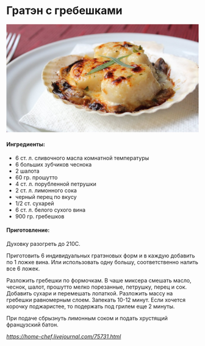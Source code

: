 # Гратэн с гребешками

![](../pics/maxresdefault-1.jpg)

#### Ингредиенты:

* 6 ст. л. сливочного масла комнатной температуры
* 6 больших зубчиков чеснока
* 2 шалота
* 60 гр. прошутто
* 4 ст. л. порубленной петрушки
* 2 ст. л. лимонного сока
* черный перец по вкусу
* 1/2 ст. сухарей 
* 6 ст. л. белого сухого вина
* 900 гр. гребешков

#### Приготовление:

Духовку разогреть до 210C.

Приготовить 6 индивидуальных гратэновых форм и в каждую добавить по 1 ложке вина. Или использовать одну большу, соответственно налить все 6 ложек.

Разложить гребешки по формочкам. В чаше миксера смешать масло, чеснок, шалот, прошутто мелко порезанные, петрушку, перец и сок. Добавить сухари и перемешать лопаткой. Разложить массу на гребешки равномерным слоем. Запекать 10-12 минут. Если хочется корочку поджаристее, то подержать под грилем еще 2 минуты. 

При подаче сбрызнуть лимонным соком и подать хрустящий французский батон.

_https://home-chef.livejournal.com/75731.html_


